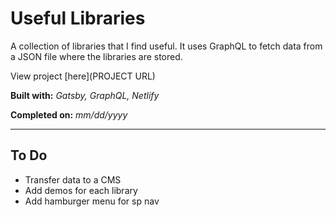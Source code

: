 # Useful Libraries

A collection of libraries that I find useful. It uses GraphQL to fetch data from a JSON file where the libraries are stored.

View project [here](PROJECT URL)

**Built with:** _Gatsby, GraphQL, Netlify_

**Completed on:** _mm/dd/yyyy_

---

## To Do

-   Transfer data to a CMS
-   Add demos for each library
-   Add hamburger menu for sp nav
